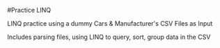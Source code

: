 #Practice LINQ

LINQ practice using a dummy Cars & Manufacturer's CSV Files as Input 

Includes parsing files, using LINQ to query, sort, group data in the CSV 
